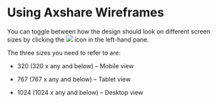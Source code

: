 # Using Axshare Wireframes

You can toggle between how the design should look on different screen
sizes by clicking the ![](http://i.imgur.com/j2vZyR3.png) icon in the left-hand pane. 

The three sizes you need to refer to are:

-   320 (320 x any and below) – Mobile view

-   767 (767 x any and below) – Tablet view

-   1024 (1024 x any and below) – Desktop view